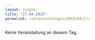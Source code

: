 ```yaml
---
layout: single
title: "27.04.2015"
permalink: /veranstaltungen/2015/04/27/
---
```


Keine Veranstaltung an diesem Tag.
